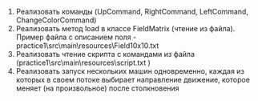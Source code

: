 1. Реализовать команды (UpCommand, RightCommand, LeftCommand, ChangeColorCommand)
2. Реализовать метод load в классе FieldMatrix (чтение из файла). Пример файла с описанием поля - practice1\src\main\resources\Field10x10.txt
3. Реализовать чтение скрипта с командами из файла (practice1\src\main\resources\script.txt )
4. Реализовать запуск нескольких машин одновременно, каждая из которых в своем потоке выбирает направление движение, которое меняет (на произвольное) после столкновения